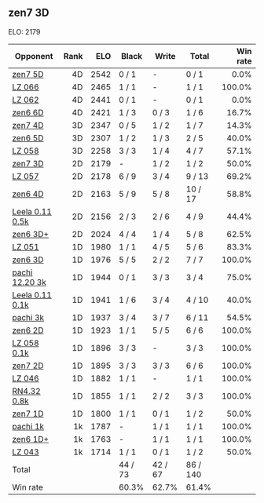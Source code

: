 ## zen7 3D ##

ELO: 2179

Opponent | Rank | ELO | Black | Write | Total | Win rate
---------|-----:|----:|-------|-------|-------|-------:
[zen7 5D](zen7%205D.md) | 4D | 2542 | 0 / 1 | - | 0 / 1 | 0.0%
[LZ 066](LZ%20066.md) | 4D | 2465 | 1 / 1 | - | 1 / 1 | 100.0%
[LZ 062](LZ%20062.md) | 4D | 2441 | 0 / 1 | - | 0 / 1 | 0.0%
[zen6 6D](zen6%206D.md) | 4D | 2421 | 1 / 3 | 0 / 3 | 1 / 6 | 16.7%
[zen7 4D](zen7%204D.md) | 3D | 2347 | 0 / 5 | 1 / 2 | 1 / 7 | 14.3%
[zen6 5D](zen6%205D.md) | 3D | 2307 | 1 / 2 | 1 / 3 | 2 / 5 | 40.0%
[LZ 058](LZ%20058.md) | 3D | 2258 | 3 / 3 | 1 / 4 | 4 / 7 | 57.1%
[zen7 3D](zen7%203D.md) | 2D | 2179 | - | 1 / 2 | 1 / 2 | 50.0%
[LZ 057](LZ%20057.md) | 2D | 2178 | 6 / 9 | 3 / 4 | 9 / 13 | 69.2%
[zen6 4D](zen6%204D.md) | 2D | 2163 | 5 / 9 | 5 / 8 | 10 / 17 | 58.8%
[Leela 0.11 0.5k](Leela%200.11%200.5k.md) | 2D | 2156 | 2 / 3 | 2 / 6 | 4 / 9 | 44.4%
[zen6 3D+](zen6%203D+.md) | 2D | 2024 | 4 / 4 | 1 / 4 | 5 / 8 | 62.5%
[LZ 051](LZ%20051.md) | 1D | 1980 | 1 / 1 | 4 / 5 | 5 / 6 | 83.3%
[zen6 3D](zen6%203D.md) | 1D | 1976 | 5 / 5 | 2 / 2 | 7 / 7 | 100.0%
[pachi 12.20 3k](pachi%2012.20%203k.md) | 1D | 1944 | 0 / 1 | 3 / 3 | 3 / 4 | 75.0%
[Leela 0.11 0.1k](Leela%200.11%200.1k.md) | 1D | 1941 | 1 / 6 | 3 / 4 | 4 / 10 | 40.0%
[pachi 3k](pachi%203k.md) | 1D | 1937 | 3 / 4 | 3 / 7 | 6 / 11 | 54.5%
[zen6 2D](zen6%202D.md) | 1D | 1923 | 1 / 1 | 5 / 5 | 6 / 6 | 100.0%
[LZ 058 0.1k](LZ%20058%200.1k.md) | 1D | 1896 | 3 / 3 | - | 3 / 3 | 100.0%
[zen7 2D](zen7%202D.md) | 1D | 1895 | 3 / 3 | 3 / 3 | 6 / 6 | 100.0%
[LZ 046](LZ%20046.md) | 1D | 1882 | 1 / 1 | - | 1 / 1 | 100.0%
[RN4.32 0.8k](RN4.32%200.8k.md) | 1D | 1855 | 1 / 1 | 2 / 2 | 3 / 3 | 100.0%
[zen7 1D](zen7%201D.md) | 1D | 1800 | 1 / 1 | 0 / 1 | 1 / 2 | 50.0%
[pachi 1k](pachi%201k.md) | 1k | 1787 | - | 1 / 1 | 1 / 1 | 100.0%
[zen6 1D+](zen6%201D+.md) | 1k | 1763 | - | 1 / 1 | 1 / 1 | 100.0%
[LZ 043](LZ%20043.md) | 1k | 1714 | 1 / 1 | 0 / 1 | 1 / 2 | 50.0%
Total | | | 44 / 73 | 42 / 67 | 86 / 140 | 
Win rate| | | 60.3% | 62.7% | 61.4% | 
